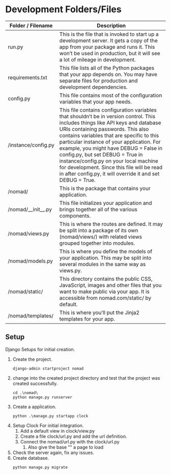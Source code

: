 # Development Folders/Files

| Folder / Filename | Description |
|--|--|
| run.py	| This is the file that is invoked to start up a development server. It gets a copy of the app from your package and runs it. This won’t be used in production, but it will see a lot of mileage in development. |
| requirements.txt |	This file lists all of the Python packages that your app depends on. You may have separate files for production and development dependencies. |
| config.py	| This file contains most of the configuration variables that your app needs. |
| /instance/config.py | This file contains configuration variables that shouldn’t be in version control. This includes things like API keys and database URIs containing passwords. This also contains variables that are specific to this particular instance of your application. For example, you might have DEBUG = False in config.py, but set DEBUG = True in instance/config.py on your local machine for development. Since this file will be read in after config.py, it will override it and set DEBUG = True. |
| /nomad/	| This is the package that contains your application.
/nomad/\_\_init\_\_.py | This file initializes your application and brings together all of the various components. |
| /nomad/views.py | This is where the routes are defined. It may be split into a package of its own (nomad/views/) with related views grouped together into modules. |
| /nomad/models.py | This is where you define the models of your application. This may be split into several modules in the same way as views.py. |
| /nomad/static/ | This directory contains the public CSS, JavaScript, images and other files that you want to make public via your app. It is accessible from nomad.com/static/ by default. |
| /nomad/templates/ | This is where you’ll put the Jinja2 templates for your app. |

## Setup

Django Setups for initial creation.

1. Create the project.
   ```
   django-admin startproject nomad
   ```
2. change into the created project directory and test that the project was created successfully.
   ```
   cd .\nomad\
   python manage.py runserver
   ```
3. Create a application.
   ```
   python .\manage.py startapp clock
   ```
4. Setup Clock For initial integration.
   1. Add a default view in clock/view.py
   2. Create a file clock/url.py and add the url definition.
   3. Connect the nomad/url.py with the clock/url.py
      1. Also give the base "" a page to load
5. Check the server again, fix any issues.
6. Create database.
   ```
   python manage.py migrate
   ```